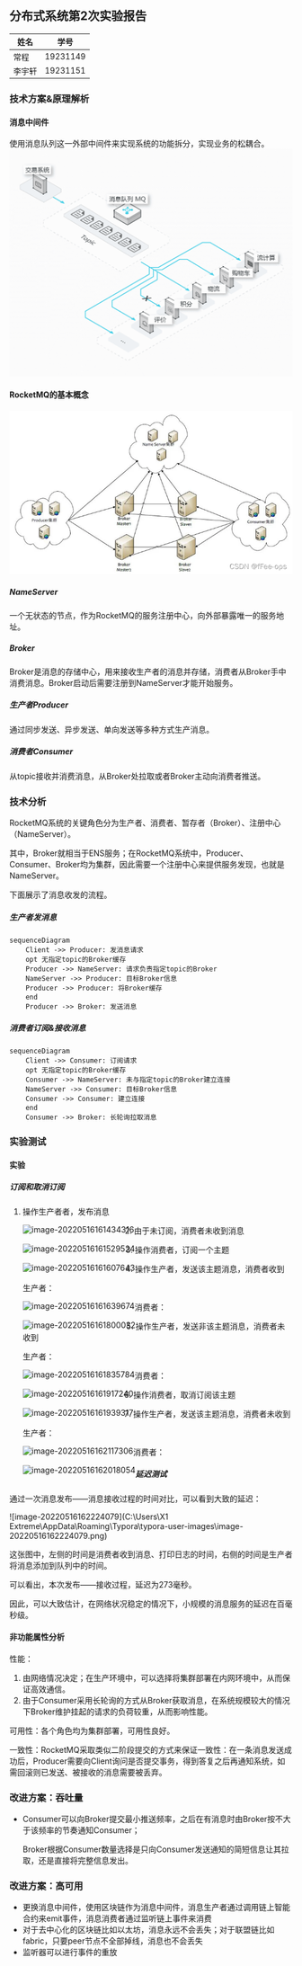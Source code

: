 ## 分布式系统第2次实验报告

| 姓名   | 学号     |
| ------ | -------- |
| 常程   | 19231149 |
| 李宇轩 | 19231151 |

### 技术方案&原理解析

#### 消息中间件

使用消息队列这一外部中间件来实现系统的功能拆分，实现业务的松耦合。![TB1t7EInsUrBKNjSZPxXXX00pXa-1134-910](./TB1t7EInsUrBKNjSZPxXXX00pXa-1134-910.png)

#### RocketMQ的基本概念

![在这里插入图片描述](./watermark,type_d3F5LXplbmhlaQ,shadow_50,text_Q1NETiBAZkZlZS1vcHM=,size_20,color_FFFFFF,t_70,g_se,x_16.png)

##### NameServer

一个无状态的节点，作为RocketMQ的服务注册中心，向外部暴露唯一的服务地址。

##### Broker

Broker是消息的存储中心，用来接收生产者的消息并存储，消费者从Broker手中消费消息。Broker启动后需要注册到NameServer才能开始服务。

##### 生产者Producer

通过同步发送、异步发送、单向发送等多种方式生产消息。

##### 消费者Consumer

从topic接收并消费消息，从Broker处拉取或者Broker主动向消费者推送。

### 技术分析

RocketMQ系统的关键角色分为生产者、消费者、暂存者（Broker）、注册中心（NameServer）。

其中，Broker就相当于ENS服务；在RocketMQ系统中，Producer、Consumer、Broker均为集群，因此需要一个注册中心来提供服务发现，也就是NameServer。

下面展示了消息收发的流程。

##### 生产者发消息

```mermaid
sequenceDiagram
	Client ->> Producer: 发消息请求
	opt 无指定topic的Broker缓存
	Producer ->> NameServer: 请求负责指定topic的Broker
	NameServer ->> Producer: 目标Broker信息
	Producer ->> Producer: 将Broker缓存
	end
	Producer ->> Broker: 发送消息
```



##### 消费者订阅&接收消息

```mermaid
sequenceDiagram
	Client ->> Consumer: 订阅请求
	opt 无指定topic的Broker缓存
	Consumer ->> NameServer: 未与指定topic的Broker建立连接
	NameServer ->> Consumer: 目标Broker信息
	Consumer ->> Consumer: 建立连接
	end
	Consumer ->> Broker: 长轮询拉取消息
```



### 实验测试

#### 实验

##### 订阅和取消订阅

1. 操作生产者者，发布消息

	<img src="C:\Users\X1 Extreme\AppData\Roaming\Typora\typora-user-images\image-20220516161434316.png" alt="image-20220516161434316" style="float: left;" />

2. 由于未订阅，消费者未收到消息

	<img src="C:\Users\X1 Extreme\AppData\Roaming\Typora\typora-user-images\image-20220516161529524.png" alt="image-20220516161529524" style="float: left;" />

3. 操作消费者，订阅一个主题

	<img src="C:\Users\X1 Extreme\AppData\Roaming\Typora\typora-user-images\image-20220516161607643.png" alt="image-20220516161607643" style="float: left;" />

4. 操作生产者，发送该主题消息，消费者收到

	生产者：

	<img src="C:\Users\X1 Extreme\AppData\Roaming\Typora\typora-user-images\image-20220516161639674.png" alt="image-20220516161639674" style="float: left;" />

	消费者：

	<img src="C:\Users\X1 Extreme\AppData\Roaming\Typora\typora-user-images\image-20220516161800032.png" alt="image-20220516161800032" style="float: left;" />

5. 操作生产者，发送非该主题消息，消费者未收到

	生产者：

	<img src="C:\Users\X1 Extreme\AppData\Roaming\Typora\typora-user-images\image-20220516161835784.png" alt="image-20220516161835784" style="float: left;" />

	消费者：

	<img src="C:\Users\X1 Extreme\AppData\Roaming\Typora\typora-user-images\image-20220516161917240.png" alt="image-20220516161917240" style="float: left;" />

6. 操作消费者，取消订阅该主题

	<img src="C:\Users\X1 Extreme\AppData\Roaming\Typora\typora-user-images\image-20220516161939317.png" alt="image-20220516161939317" style="float: left;" />

7. 操作生产者，发送该主题消息，消费者未收到

	生产者：

	<img src="C:\Users\X1 Extreme\AppData\Roaming\Typora\typora-user-images\image-20220516162117306.png" alt="image-20220516162117306" style="float: left;" />

	消费者：

	<img src="C:\Users\X1 Extreme\AppData\Roaming\Typora\typora-user-images\image-20220516162018054.png" alt="image-20220516162018054" style="float: left;" />

##### 延迟测试

通过一次消息发布——消息接收过程的时间对比，可以看到大致的延迟：

![image-20220516162224079](C:\Users\X1 Extreme\AppData\Roaming\Typora\typora-user-images\image-20220516162224079.png)

这张图中，左侧的时间是消费者收到消息、打印日志的时间，右侧的时间是生产者将消息添加到队列中的时间。

可以看出，本次发布——接收过程，延迟为273毫秒。

因此，可以大致估计，在网络状况稳定的情况下，小规模的消息服务的延迟在百毫秒级。

#### 非功能属性分析

性能：

1. 由网络情况决定；在生产环境中，可以选择将集群部署在内网环境中，从而保证高效通信。
2. 由于Consumer采用长轮询的方式从Broker获取消息，在系统规模较大的情况下Broker维护挂起的请求的负荷较重，从而影响性能。

可用性：各个角色均为集群部署，可用性良好。

一致性：RocketMQ采取类似二阶段提交的方式来保证一致性：在一条消息发送成功后，Producer需要向Client询问是否提交事务，得到答复之后再通知系统，如需回滚则已发送、被接收的消息需要被丢弃。

### 改进方案：吞吐量

- Consumer可以向Broker提交最小推送频率，之后在有消息时由Broker按不大于该频率的节奏通知Consumer；

	Broker根据Consumer数量选择是只向Consumer发送通知的简短信息让其拉取，还是直接将完整信息发出。

### 改进方案：高可用

- 更换消息中间件，使用区块链作为消息中间件，消息生产者通过调用链上智能合约来emit事件，消息消费者通过监听链上事件来消费
- 对于去中心化的区块链比如以太坊，消息永远不会丢失；对于联盟链比如fabric，只要peer节点不全部掉线，消息也不会丢失
- 监听器可以进行事件的重放
